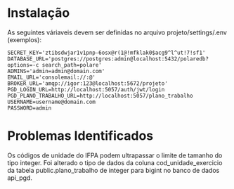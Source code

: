 Instalação
==========

As seguintes váriaveis devem ser definidas no arquivo projeto/settings/.env (exemplos):

    SECRET_KEY='ztibsdwjar1v1pnp-6osx@r(1@!mfklak0$acg9^l^ut!7!sf1'
    DATABASE_URL='postgres://postgres:admin@localhost:5432/polaredb?options=-c search_path=polare'
    ADMINS='admin=admin@domain.com'
    EMAIL_URL='consolemail://:@'
    BROKER_URL='amqp://igor:123@localhost:5672/projeto'
    PGD_LOGIN_URL=http://localhost:5057/auth/jwt/login
    PGD_PLANO_TRABALHO_URL=http://localhost:5057/plano_trabalho
    USERNAME=username@domain.com
    PASSWORD=admin


Problemas Identificados
=======================

Os códigos de unidade do IFPA podem ultrapassar o limite de tamanho do tipo integer. Foi alterado o tipo de
dados da coluna cod_unidade_exercicio da tabela public.plano_trabalho de integer para bigint no banco de dados
api_pgd.
